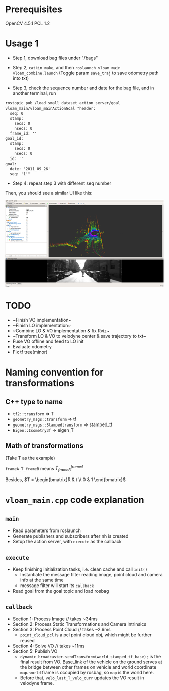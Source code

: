 # Prerequisites

OpenCV 4.5.1
PCL 1.2

# Usage 1

- Step 1, download bag files under "/bags"

- Step 2, `catkin_make`, and then `roslaunch vloam_main vloam_combine.launch` (Toggle param ```save_traj``` to save odometry path into txt)

- Step 3, check the sequence number and date for the bag file, and in another terminal, run
```
rostopic pub /load_small_dataset_action_server/goal vloam_main/vloam_mainActionGoal "header:
  seq: 0
  stamp:
    secs: 0
    nsecs: 0
  frame_id: ''
goal_id:
  stamp:
    secs: 0
    nsecs: 0
  id: ''
goal:
  date: '2011_09_26'
  seq: '1'"
```

- Step 4: repeat step 3 with different seq number

Then, you should see a similar UI like this:

![demo](figures/combine_pose.png)
# TODO
- ~Finish VO implementation~
- ~Finish LO implementation~
- ~Combine LO & VO implementation & fix Rviz~
- ~Transform LO & VO to velodyne center & save trajectory to txt~
- Fuse VO offline and feed to LO init
- Evaluate odometry 
- Fix tf tree(minor)

# Naming convention for transformations

## C++ type to name

- `tf2::transform` => T
- `geometry_msgs::transform` => tf
- `geometry_msgs::Stampedtransform` => stamped_tf
- `Eigen::Isometry3f` => eigen_T

## Math of transformations

(Take T as the example)

`frameA_T_frameB` means $T_{frameB}^{frameA}$

Besides, $T = \begin{bmatrix}R & t \\ 0 & 1 \end{bmatrix}$

# `vloam_main.cpp` code explanation

## `main`

- Read parameters from roslaunch
- Generate publishers and subscribers after nh is created
- Setup the action server, with `execute` as the callback

## `execute`

- Keep finishing initialization tasks, i.e. clean cache and call `init()`
  - Instantiate the message filter reading image, point cloud and camera info at the same time
  - message filter will start its `callback`
- Read goal from the goal topic and load rosbag

## `callback`

- Section 1: Process Image // takes ~34ms
- Section 2: Process Static Transformations and Camera Intrinsics
- Section 3: Process Point Cloud // takes ~2.6ms
  - `point_cloud_pcl` is a pcl point cloud obj, which might be further reused
- Section 4: Solve VO // takes ~11ms
- Section 5: Publish VO
  - `dynamic_broadcaster.sendTransform(world_stamped_tf_base);` is the final result from VO. Base_link of the vehicle on the ground serves at the bridge between other frames on vehicle and world coordinate `map`. `world` frame is occupied by rosbag, so `map` is the world here.
  - Before that, `velo_last_T_velo_curr` updates the VO result in velodyne frame.